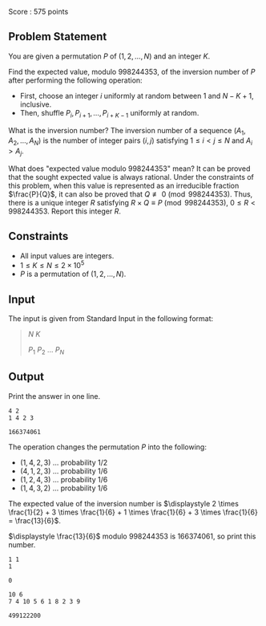 Score : $575$ points

## Problem Statement

You are given a permutation $P$ of $(1,2,\dots,N)$ and an integer $K$.  

Find the expected value, modulo $998244353$, of the inversion number of $P$ after performing the following operation:

- First, choose an integer $i$ uniformly at random between $1$ and $N - K + 1$, inclusive.
- Then, shuffle $P_i, P_{i+1}, \dots, P_{i+K-1}$ uniformly at random.

What is the inversion number?
The inversion number of a sequence $(A_1, A_2, \dots, A_N)$ is the number of integer pairs $(i, j)$ satisfying $1 \le i < j \le N$ and $A_i > A_j$.

What does "expected value modulo $998244353$" mean?
It can be proved that the sought expected value is always rational. Under the constraints of this problem, when this value is represented as an irreducible fraction $\frac{P}{Q}$, it can also be proved that $Q \not\equiv 0 \pmod{998244353}$. Thus, there is a unique integer $R$ satisfying $R \times Q \equiv P \pmod{998244353}, \ 0 \le R < 998244353$. Report this integer $R$.

## Constraints

- All input values are integers.
- $1 \le K \le N \le 2 \times 10^5$
- $P$ is a permutation of $(1,2,\dots,N)$.

## Input

The input is given from Standard Input in the following format:

> $N$ $K$
> 
> $P_1$ $P_2$ $\dots$ $P_N$

## Output

Print the answer in one line.

```input1
4 2
1 4 2 3
```

```output1
166374061
```

The operation changes the permutation $P$ into the following:

- $(1,4,2,3)$ ... probability $1/2$
- $(4,1,2,3)$ ... probability $1/6$
- $(1,2,4,3)$ ... probability $1/6$
- $(1,4,3,2)$ ... probability $1/6$

The expected value of the inversion number is $\displaystyle 2 \times \frac{1}{2} + 3 \times \frac{1}{6} + 1 \times \frac{1}{6} + 3 \times \frac{1}{6} = \frac{13}{6}$.

$\displaystyle \frac{13}{6}$ modulo $998244353$ is $166374061$, so print this number.

```input2
1 1
1
```

```output2
0
```

```input3
10 6
7 4 10 5 6 1 8 2 3 9
```

```output3
499122200
```
